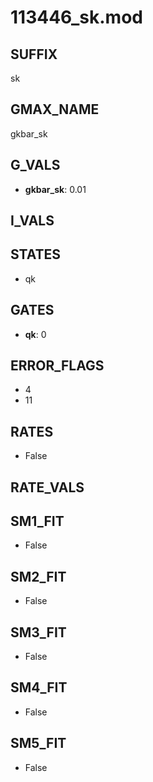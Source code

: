 # 113446_sk.mod

## SUFFIX

sk

## GMAX_NAME

gkbar_sk

## G_VALS

- **gkbar_sk**: 0.01

## I_VALS


## STATES

- qk

## GATES

- **qk**: 0

## ERROR_FLAGS

- 4
- 11

## RATES

- False

## RATE_VALS


## SM1_FIT

- False

## SM2_FIT

- False

## SM3_FIT

- False

## SM4_FIT

- False

## SM5_FIT

- False

